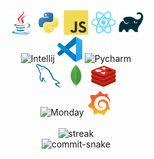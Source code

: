<p align="center">
  <img alt="Java" width="40px" src="https://raw.githubusercontent.com/devicons/devicon/master/icons/java/java-original.svg">
  <img alt="Python" width="40px" src="https://raw.githubusercontent.com/devicons/devicon/master/icons/python/python-original.svg">  
  <img alt="JavaScript" width="40px" src="https://raw.githubusercontent.com/devicons/devicon/master/icons/javascript/javascript-original.svg">
  <img alt="React" width="40px" src="https://raw.githubusercontent.com/devicons/devicon/master/icons/react/react-original.svg"> 
  <img alt="Gradle" width="40px" src="https://raw.githubusercontent.com/devicons/devicon/master/icons/gradle/gradle-plain.svg"> <br/>
  <img alt="Intellij" width="40px" src="https://raw.githubusercontent.com/opZywl/opZywl/master/icons/intellij.png">
  <img alt="VSCode" width="40px" src="https://raw.githubusercontent.com/devicons/devicon/master/icons/vscode/vscode-original.svg">
  <img alt="Pycharm" width="40px" src="https://raw.githubusercontent.com/opZywl/opZywl/master/icons/pycharm.png"> <br/>
  <img alt="MySQL" width="40px" src="https://raw.githubusercontent.com/devicons/devicon/master/icons/mysql/mysql-original.svg">
  <img alt="MongoDB" width="40px" src="https://raw.githubusercontent.com/devicons/devicon/master/icons/mongodb/mongodb-original.svg">
  <img alt="Redis" width="40px" src="https://raw.githubusercontent.com/devicons/devicon/master/icons/redis/redis-original.svg"> <br/>
  <img alt="Monday" width="40px" src="https://raw.githubusercontent.com/opZywl/opZywl/master/icons/monday.png">
  <img alt="Grafana" width="40px" src="https://raw.githubusercontent.com/devicons/devicon/develop/icons/grafana/grafana-original.svg"> <br/><br/>
  <img height"100em" src="https://github-readme-streak-stats.herokuapp.com?user=opZywl&theme=gruvbox&hide_border=true&date_format=j%20M%5B%20Y%5D&background=FFFFFF00&dates=54FFDE" alt="streak"><br/>
  <img src="https://github.com/opZywl/opZywl/blob/output/github-contribution-grid-snake.svg" alt="commit-snake">
</p>  
